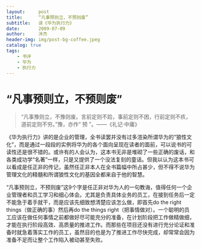 ```yaml
---
layout:     post
title:      “凡事预则立，不预则废”
subtitle:   读《华为执行力》
date:       2009-07-09
author:     沐杰
header-img: img/post-bg-coffee.jpeg
catalog: true
tags:
    - 书评
    - 华为
    - 执行力
---
```


# “凡事预则立，不预则废”

>  “凡事豫则立，不豫则废。言前定则不跲，事前定则不困，行前定则不疚，道前定则不穷。”豫，亦作“ 预 ”。——《礼记·中庸》

《华为执行力》讲的是企业的管理，全书读罢并没有过多渲染所谓华为的“狼性文化”，而是通过一段段的实例将华为的各个面向呈现在读者的面前，可以说书的可读性还是很不错的。或许有的人会认为，这本书无非是堆砌了一些正确的废话，和各类成功学“名著”一样，只是又提供了一个没法复刻的童话。但我以认为这本书可以看成是任正非的传记，虽然任正非本人在全书篇幅中所占甚少，但不得不说华为管理文化的精髓和所谓狼性文化的基因全都来自于他的智慧。

“凡事预则立，不预则废”这9个字是任正非对华为人的一句教诲，值得任何一个企业管理者和员工学习和细心体会。尤其是负责具体业务的员工，在接到任务后一定不能急于着手就干，而是应该先细致想清楚应该怎么做，即首先do the right things（做正确的事）然后再do the things right（把事情做对）。一个聪明的员工应该在做任何事情之前都做好尽可能充分的准备，在计划阶段把工作做精做细，才能在执行阶段高效、高质量的推进工作。而那些在项目还没有进行充分论证和准备时就急着落实工作的员工，虽然目的也是为了推进工作尽快完成，却常常会因为准备不足而让整个工作陷入被动甚至失败。





